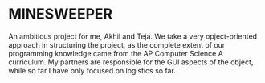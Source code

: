 MINESWEEPER
========

An ambitious project for me, Akhil and Teja. We take a very opject-oriented approach in structuring the project, as the complete extent of our programming knowledge came from the AP Computer Science A curriculum. My partners are responsible for the GUI aspects of the object, while so far I have only focused on logistics so far.
